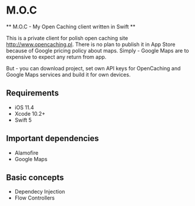 # M.O.C
** M.O.C - My Open Caching client written in Swift **

This is a private client for polish open caching site http://www.opencaching.pl.
There is no plan to publish it in App Store because of Google pricing policy about maps. Simply - Google Maps are to expensive to expect any return from app.

But - you can download project, set own API keys for OpenCaching and Google Maps services and build it for own devices.


## Requirements

- iOS 11.4
- Xcode 10.2+
- Swift 5

## Important dependencies

- Alamofire
- Google Maps

## Basic concepts
- Dependecy Injection
- Flow Controllers

